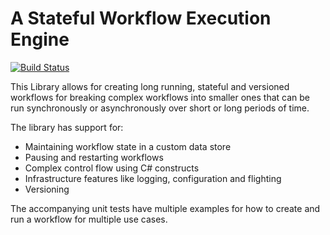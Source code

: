 # A Stateful Workflow Execution Engine
[![Build Status](https://travis-ci.org/emadelwany/WorkflowEngine.svg?branch=master)](https://travis-ci.org/emadelwany/WorkflowEngine)

This Library allows for creating long running, stateful and versioned workflows for breaking complex workflows into smaller ones that can be run synchronously or asynchronously over short or long periods of time.

The library has support for:
* Maintaining workflow state in a custom data store
* Pausing and restarting workflows
* Complex control flow using C# constructs
* Infrastructure features like logging, configuration and flighting
* Versioning

The accompanying unit tests have multiple examples for how to create and run a workflow for multiple use cases. 
